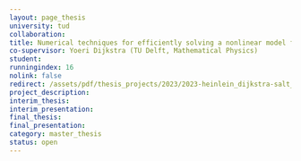 ```yaml
---
layout: page_thesis
university: tud
collaboration:
title: Numerical techniques for efficiently solving a nonlinear model for salt intrusion in rivers
co-supervisor: Yoeri Dijkstra (TU Delft, Mathematical Physics)
student:
runningindex: 16
nolink: false
redirect: /assets/pdf/thesis_projects/2023/2023-heinlein_dijkstra-salt_intrusion-dd/2023-heinlein_dijkstra-salt_intrusion-dd.pdf
project_description:
interim_thesis:
interim_presentation:
final_thesis:
final_presentation:
category: master_thesis
status: open
---
```

